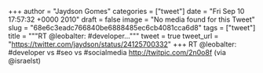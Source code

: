 
+++
author = "Jaydson Gomes"
categories = ["tweet"]
date = "Fri Sep 10 17:57:32 +0000 2010"
draft = false
image = "No media found for this Tweet"
slug = "68e6c3eadc766840be6888485ec6cb4081cca6d8"
tags = ["tweet"]
title = """RT @leobalter: #developer..."""
tweet = true
tweet_url = "https://twitter.com/jaydson/status/24125700332"
+++
RT @leobalter: #developer vs #seo vs #socialmedia http://twitpic.com/2n0o8f (via @israelst)
